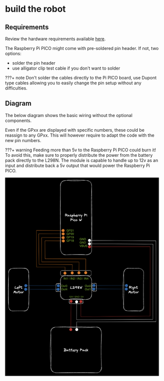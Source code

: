 # build the robot

## Requirements

Review the hardware requirements available [here](https://beezy.dev/pancake/#hardware).

The Raspberry Pi PICO might come with pre-soldered pin header. If not, two options:    

- solder the pin header 
- use alligator clip test cable if you don't want to solder

???+ note
    Don't solder the cables directly to the Pi PICO board, use Dupont type cables allowing you to easily change the pin setup without any difficulties. 

## Diagram 

The below diagram shows the basic wiring without the optional components. 

Even if the GPxx are displayed with specific numbers, these could be reassign to any GPxx. This will however require to adapt the code with the new pin numbers. 

???+ warning
    Feeding more than 5v to the Raspberry Pi PICO could burn it!  
    To avoid this, make sure to properly distribute the power from the battery pack directly to the L298N. The module is capable to handle up to 12v as an input and distribute back a 5v output that would power the Raspberry Pi PICO.   
    

![RC522](../images/pancake-basic-wiring.png)

